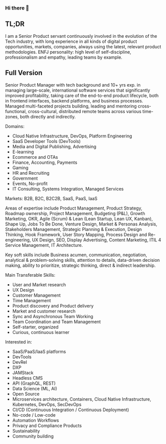 ### Hi there 👋

<!--
**gianfranco-l/gianfranco-l** is a ✨ _special_ ✨ repository because its `README.md` (this file) appears on your GitHub profile.

I do Product Management in Tech :)

- 🔭 I’m currently working on Cloud Native, B2B SaaS / PaaS and Developer Tools
- 🌱 I’m continously learning about Tech Business, Product Methodologies and Development Frameworks
- 📫 How to reach me: [LinkedIn](https://www.linkedin.com/in/gianfrancolongi/) or [Personal Website](glpm.carrd.co)
- 😄 Pronouns: he/him
- ⚡ Fun fact: I am into minimalism and board games. Mastering both at the same time is hard. 
-->

## TL;DR

I am a Senior Product servant continuously involved in the evolution of the Tech industry, with long experience in all kinds of digital product
opportunities, markets, companies, always using the latest, relevant product methodologies. ENFJ personality: high level of self-discipline,
professionalism and empathy, leading teams by example.


## Full Version

Senior Product Manager with tech background and 10+ yrs exp. in managing large-scale, international software services that significantly improved profitability, taking care of the end-to-end product lifecycle, both in frontend interfaces, backend platforms, and business processes. Managed multi-faceted projects building, leading and mentoring cross-functional, cross-cultural, distributed remote teams across various time-zones, both directly and indirectly. 

Domains: 
- Cloud Native Infrastructure, DevOps, Platform Engineering
- SaaS Developer Tools (DevTools)
- Media and Digital Publishing, Advertising
- E-learning
- Ecommerce and OTAs
- Finance, Accounting, Payments
- Gaming 
- HR and Recruiting
- Government
- Events, No-profit
- IT Consulting, Systems Integration, Managed Services

Markets: B2B, B2C, B2C2B, SaaS, PaaS, IaaS

Areas of expertise include Product Management, Product Strategy, Roadmap ownership, Project Management, Budgeting (P&L), Growth Marketing, OKR, Agile
(Scrum) & Lean (Lean Startup, Lean UX, Kanban), Shape Up, Jobs To Be Done, Venture Design, Market & Personas Analysis, Stakeholders Management, Strategic
Planning & Execution, Design Thinking, Hook Framework, User Story Mapping, Process Design and Re-engineering, UX Design, SEO, Display Advertising,
Content Marketing, ITIL 4 Service Management, IT Architecture. 

Key soft skills include Business acumen, communication, negotiation, analytical & problem-solving skills, attention to details, data-driven decision
making, ability to prioritize, strategic thinking, direct & indirect leadership. 

Main Transferable Skills: 
- User and Market research
- UX Design
- Customer Management
- Time Management
- Product discovery and Product delivery
- Market and customer research
- Sync and Asynchronous Team Working
- Team Coordination and Team Management
- Self-starter, organized
- Curious, continuous learner

Interested in:
- SaaS/PaaS/IaaS platforms 
- DevTools
- DevRel
- DXP
- JAMStack
- Headless CMS
- API (GraphQL, REST)
- Data Science (ML, AI)
- Open Source
- Microservices architecture, Containers, Cloud Native Infrastructure, Kubernetes, DevOps, SecDevOps 
- CI/CD (Continuous Integration / Continuous Deployment)
- No-code / Low-code
- Automation Workflows
- Privacy and Compliance Products
- Sustainability
- Community building
